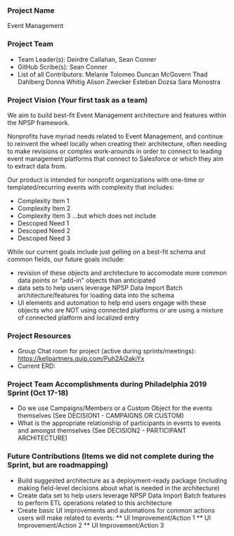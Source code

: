 ### Project Name
Event Management


### Project Team
* Team Leader(s): Deirdre Callahan, Sean Conner
* GitHub Scribe(s): Sean Conner
* List of all Contributors:
Melanie Tolomeo
Duncan McGovern
Thad Dahlberg
Donna Whitig
Alison Zwecker
Esteban Dozsa
Sara Monostra


### Project Vision (Your first task as a team)
We aim to build best-fit Event Management architecture and features within the NPSP framework.

Nonprofits have myriad needs related to Event Management, and continue to reinvent the wheel locally when creating their architecture, often needing to make revisions or complex work-arounds in order to connect to leading event management platforms that connect to Salesforce or which they aim to extract data from.

Our product is intended for nonprofit organizations with one-time or templated/recurring events with complexity that includes:
* Complexity Item 1
* Complexity Item 2
* Complexity Item 3
...but which does not include
* Descoped Need 1
* Descoped Need 2
* Descoped Need 3

While our current goals include just gelling on a best-fit schema and common fields, our future goals include: 
* revision of these objects and architecture to accomodate more common data points or "add-in" objects than anticipated
* data sets to help users leverage NPSP Data Import Batch architecture/features for loading data into the schema
* UI elements and automation to help end users engage with these objects who are NOT using connected platforms or are using a mixture of connected platform and localized entry

### Project Resources
* Group Chat room for project (active during sprints/meetings): https://kellpartners.quip.com/Puh2Ai2akiYx
* Current ERD: 

### Project Team Accomplishments during Philadelphia 2019 Sprint (Oct 17-18)
* Do we use Campaigns/Members or a Custom Object for the events themselves (See DECISION1 - CAMPAIGNS OR CUSTOM)
* What is the appropriate relationship of participants in events to events and amongst themselves (See DECISION2 - PARTICIPANT ARCHITECTURE)

### Future Contributions (Items we did not complete during the Sprint, but are roadmapping)
* Build suggested architecture as a deployment-ready package (including making field-level decisions about what is needed in the architecture)
* Create data set to help users leverage NPSP Data Import Batch features to perform ETL operations related to this architecture
* Create basic UI improvements and automations for common actions users will make related to events:
** UI Improvement/Action 1
** UI Improvement/Action 2
** UI Improvement/Action 3
